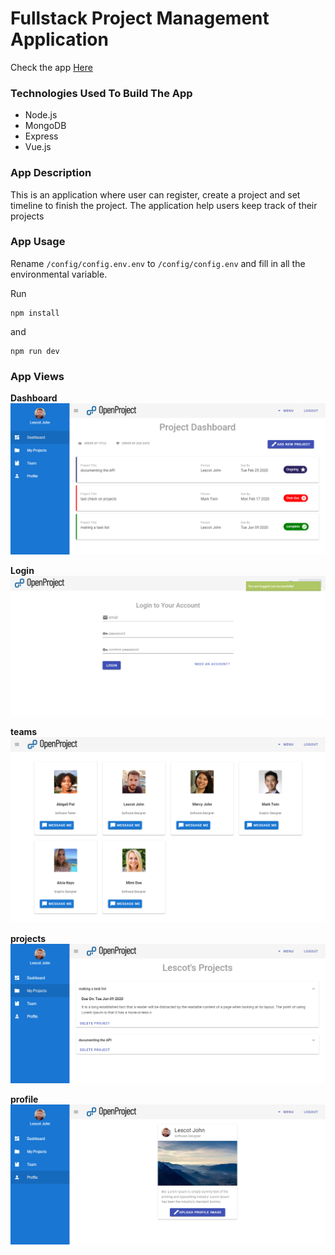 # Fullstack Project Management Application

Check the app [Here](https://open-project-manager.herokuapp.com)

### Technologies Used To Build The App

- Node.js
- MongoDB
- Express
- Vue.js

### App Description

This is an application where user can register, create a project and set timeline to finish the project. The application help users keep track of their projects

### App Usage

Rename `/config/config.env.env` to `/config/config.env` and fill in all the environmental variable.

Run

```
npm install
```

and

```
npm run dev
```

### App Views

**Dashboard**
![dashboard](./public/img/homepage.png)

**Login**
![dashboard](./public/img/login.png)

**teams**
![dashboard](./public/img/teams.png)

**projects**
![dashboard](./public/img/project.png)

**profile**
![dashboard](./public/img/upload.png)
